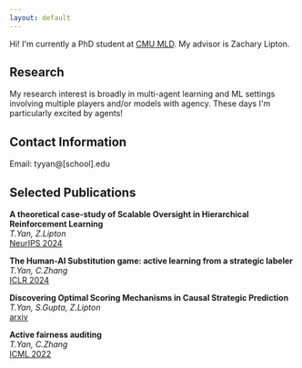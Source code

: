 ```yaml
---
layout: default
---
```


Hi! I'm currently a PhD student at [CMU MLD](https://www.ml.cmu.edu/). My advisor is Zachary Lipton.

## Research

My research interest is broadly in multi-agent learning and ML settings involving multiple players and/or models with agency. 
These days I'm particularly excited by agents!

## Contact Information 

Email: tyyan@[school].edu

## Selected Publications 

**A theoretical case-study of Scalable Oversight in Hierarchical Reinforcement Learning**\
_T.Yan, Z.Lipton_\
[NeurIPS 2024]()

**The Human-AI Substitution game: active learning from a strategic labeler**\
_T.Yan, C.Zhang_\
[ICLR 2024](https://openreview.net/pdf?id=s5hSp7EdL3)

**Discovering Optimal Scoring Mechanisms in Causal Strategic Prediction**\
_T.Yan, S.Gupta, Z.Lipton_\
[arxiv](https://arxiv.org/pdf/2302.06804)

**Active fairness auditing**\
_T.Yan, C.Zhang_\
[ICML 2022](https://proceedings.mlr.press/v162/yan22c/yan22c.pdf)

